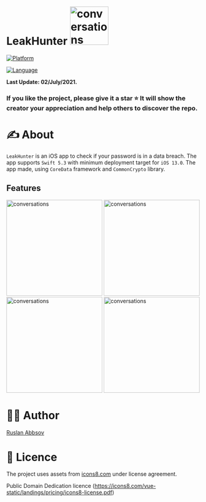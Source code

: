 
# LeakHunter   <img src=".ic_launcher-web.png" alt="conversations" width="100">


[![Platform](https://img.shields.io/badge/platform-iOS-yellow.svg)]()

[![Language](https://img.shields.io/badge/language-Swift_5.3-orange.svg)]()




  

****Last Update: 02/July/2021.****

  


  

### If you like the project, please give it a star ⭐ It will show the creator your appreciation and help others to discover the repo.

  

# ✍️ About

 `LeakHunter` is  an iOS app to check if your password is in a data breach. The app supports `Swift 5.3` with minimum deployment target for `iOS 13.0`. The app made, using `CoreData` framework and `CommonCrypto` library.
  

## Features

<img src=".github/screenshot_1 — копия 4" alt="conversations" width="250">
<img src=".github/screenshot_1 — копия" alt="conversations" width="250">
<img src=".github/screenshot_1 — копия 2" alt="conversations" width="250">
<img src=".github/screenshot_1" alt="conversations" width="250">


  

# 👨‍💻 Author

[Ruslan Abbsov](https://github.com/Abbasov-Ruslan)

  

# 🔖 Licence
  
The project uses assets from [icons8.com](https://icons8.com) under license agreement.

Public Domain Dedication licence 
(https://icons8.com/vue-static/landings/pricing/icons8-license.pdf)

